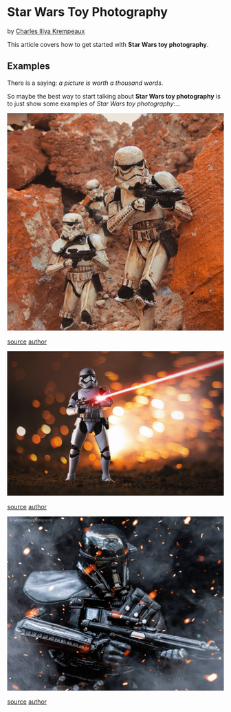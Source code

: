 # Star Wars Toy Photography

by [Charles Iliya Krempeaux](http://changelog.ca)


This article covers how to get started with **Star Wars toy photography**.


## Examples

There is a saying: _a picture is worth a thousand words_.

So maybe the best way to start talking about **Star Wars toy photography** is to just show some examples of _Star Wars toy photography_:...



![RED ROCKS...](BsejriAF4eT.jpeg)

[source](https://instagram.com/p/BsejriAF4eT/) [author](https://www.instagram.com/the_chip_monsters/)



![Star Wars toy photography of a First Order Stormtrooper](BsJjKqEnYWx.jpeg)

[source](https://www.instagram.com/p/BsJjKqEnYWx/) [author](https://www.instagram.com/chewbacookie/)



![Star Wars toy photography of a Death Trooper](BsuOrHgFolc.jpeg)

[source](https://www.instagram.com/p/BsuOrHgFolc/) [author](https://www.instagram.com/willcandytoyphotography/)

